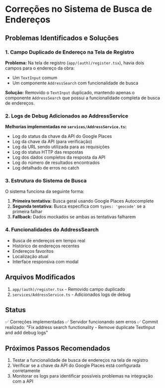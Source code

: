 # Correções no Sistema de Busca de Endereços

## Problemas Identificados e Soluções

### 1. Campo Duplicado de Endereço na Tela de Registro
**Problema:** Na tela de registro (`app/(auth)/register.tsx`), havia dois campos para o endereço da obra:
- Um `TextInput` comum
- Um componente `AddressSearch` com funcionalidade de busca

**Solução:** Removido o `TextInput` duplicado, mantendo apenas o componente `AddressSearch` que possui a funcionalidade completa de busca de endereços.

### 2. Logs de Debug Adicionados ao AddressService
**Melhorias implementadas no `services/AddressService.ts`:**
- Log do status da chave da API do Google Places
- Log da chave da API (para verificação)
- Log da URL sendo utilizada para as requisições
- Log do status HTTP das respostas
- Log dos dados completos da resposta da API
- Log do número de resultados encontrados
- Log detalhado de erros no catch

### 3. Estrutura do Sistema de Busca
O sistema funciona da seguinte forma:
1. **Primeira tentativa:** Busca geral usando Google Places Autocomplete
2. **Segunda tentativa:** Busca específica com `types: 'geocode'` se a primeira falhar
3. **Fallback:** Dados mockados se ambas as tentativas falharem

### 4. Funcionalidades do AddressSearch
- Busca de endereços em tempo real
- Histórico de endereços recentes
- Endereços favoritos
- Localização atual
- Interface responsiva com modal

## Arquivos Modificados
1. `app/(auth)/register.tsx` - Removido campo duplicado
2. `services/AddressService.ts` - Adicionados logs de debug

## Status
✅ Correções implementadas
✅ Servidor funcionando sem erros
✅ Commit realizado: "Fix address search functionality - Remove duplicate TextInput and add debug logs"

## Próximos Passos Recomendados
1. Testar a funcionalidade de busca de endereços na tela de registro
2. Verificar se a chave da API do Google Places está configurada corretamente
3. Monitorar os logs para identificar possíveis problemas na integração com a API